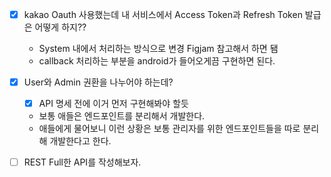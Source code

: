 - [x] kakao Oauth 사용했는데 내 서비스에서 Access Token과 Refresh Token 발급은 어떻게 하지??
	- System 내에서 처리하는 방식으로 변경 Figjam 참고해서 하면 됌
	- callback 처리하는 부분을 android가 들어오게끔 구현하면 된다.
- [x] User와 Admin 권환을 나누어야 하는데?
	- [x] API 명세 전에 이거 먼저 구현해봐야 할듯
	-  보통 애들은 엔드포인트를 분리해서 개발한다.
	- 애들에게 물어보니 이런 상황은 보통 관리자를 위한 엔드포인트들을 따로 분리해 개발한다고 한다.


- [ ] REST Full한 API를 작성해보자.

